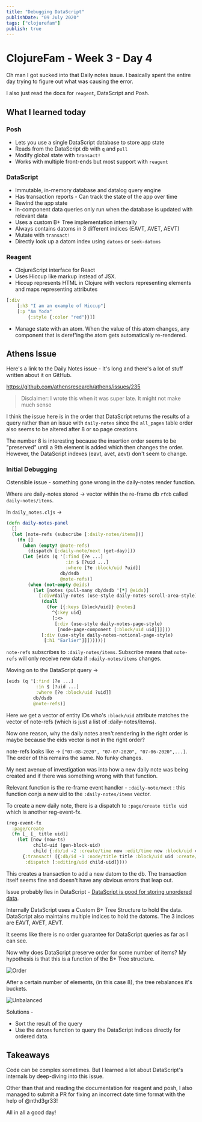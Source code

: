 ```yaml
---
title: "Debugging DataScript"
publishDate: "09 July 2020"
tags: ["clojurefam"]
publish: true
---
```


# ClojureFam - Week 3 - Day 4

Oh man I got sucked into that Daily notes issue. I basically spent the entire day trying to figure out what was causing the error.

I also just read the docs for `reagent`, DataScript and Posh.

## What I learned today

### Posh

- Lets you use a single DataScript database to store app state
- Reads from the DataScript db with `q` and `pull`
- Modify global state with `transact!`
- Works with multiple front-ends but most support with `reagent`

### DataScript

- Immutable, in-memory database and datalog query engine
- Has transaction reports - Can track the state of the app over time
- Rewind the app state
- In-component data queries only run when the database is updated with relevant data
- Uses a custom B+ Tree implementation internally
- Always contains datoms in 3 different indices (EAVT, AVET, AEVT)
- Mutate with `transact!`
- Directly look up a datom index using `datoms` or `seek-datoms`

### Reagent

- ClojureScript interface for React
- Uses Hiccup like markup instead of JSX.
- Hiccup represents HTML in Clojure with vectors representing elements and maps representing attributes

```clojure
[:div
    [:h3 "I am an example of Hiccup"]
    [:p "Am Yoda"
        {:style {:color "red"}}]]
```

- Manage state with an atom. When the value of this atom changes, any component that is deref'ing the atom gets automatically re-rendered.

## Athens Issue

Here's a link to the Daily Notes issue - It's long and there's a lot of stuff written about it on GitHub.

https://github.com/athensresearch/athens/issues/235

> Disclaimer: I wrote this when it was super late. It might not make much sense

I think the issue here is in the order that DataScript returns the results of a query rather than an issue with `daily-notes` since the `all_pages` table order also seems to be altered after 8 or so page creations.

The number 8 is interesting because the insertion order seems to be "preserved" until a 9th element is added which then changes the order. However, the DataScript indexes (eavt, avet, aevt) don't seem to change.

### Initial Debugging

Ostensible issue - something gone wrong in the daily-notes render function.

Where are daily-notes stored -> vector within the re-frame db `rfdb` called `daily-notes/items`.

In `daily_notes.cljs` ->

```clojure
(defn daily-notes-panel
  []
  (let [note-refs (subscribe [:daily-notes/items])]
    (fn []
      (when (empty? @note-refs)
        (dispatch [:daily-note/next (get-day)]))
      (let [eids (q '[:find [?e ...]
                      :in $ [?uid ...]
                      :where [?e :block/uid ?uid]]
                    db/dsdb
                    @note-refs)]
        (when (not-empty @eids)
          (let [notes (pull-many db/dsdb '[*] @eids)]
            [:div#daily-notes (use-style daily-notes-scroll-area-style)
             (doall
               (for [{:keys [block/uid]} @notes]
                 ^{:key uid}
                 [:<>
                  [:div (use-style daily-notes-page-style)
                   [node-page-component [:block/uid uid]]]]))
             [:div (use-style daily-notes-notional-page-style)
              [:h1 "Earlier"]]]))))))
```

`note-refs` subscribes to `:daily-notes/items`. Subscribe means that `note-refs` will only receive new data if `:daily-notes/items` changes.

Moving on to the DataScript query ->

```clojure
[eids (q '[:find [?e ...]
           :in $ [?uid ...]
           :where [?e :block/uid ?uid]]
          db/dsdb
          @note-refs)]
```

Here we get a vector of entity IDs who's `:block/uid` attribute matches the vector of note-refs (which is just a list of :daily-notes/items).

Now one reason, why the daily notes aren't rendering in the right order is maybe because the eids vector is not in the right order?

note-refs looks like -> `["07-08-2020", "07-07-2020", "07-06-2020",...]`. The order of this remains the same. No funky changes.

My next avenue of investigation was into how a new daily note was being created and if there was something wrong with that function.

Relevant function is the re-frame event handler - `:daily-note/next` : this function conjs a new uid to the `:daily-notes/items` vector.

To create a new daily note, there is a dispatch to `:page/create title uid` which is another reg-event-fx.

```clojure
(reg-event-fx
  :page/create
  (fn [_ [_ title uid]]
    (let [now (now-ts)
          child-uid (gen-block-uid)
          child {:db/id -2 :create/time now :edit/time now :block/uid child-uid :block/order 0 :block/open true :block/string ""}]
      {:transact! [{:db/id -1 :node/title title :block/uid uid :create/time now :edit/time now :block/children [child]}]
       :dispatch [:editing/uid child-uid]})))
```

This creates a transaction to add a new datom to the db. The transaction itself seems fine and doesn't have any obvious errors that leap out.

Issue probably lies in DataScript - [DataScript is good for storing unordered data](https://github.com/tonsky/datascript/wiki/Tips-&-tricks#preserving-order).

Internally DataScript uses a Custom B+ Tree Structure to hold the data. DataScript also maintains multiple indices to hold the datoms. The 3 indices are EAVT, AVET, AEVT.

It seems like there is no order guarantee for DataScript queries as far as I can see.

Now why does DataScript preserve order for some number of items? My hypothesis is that this is a function of the B+ Tree structure.

![Order](assets/datascript-order.png)

After a certain number of elements, (in this case 8), the tree rebalances it's buckets.

![Unbalanced](assets/datascript-unbalance.png)

Solutions -

- Sort the result of the query
- Use the `datoms` function to query the DataScript indices directly for ordered data.

## Takeaways

Code can be complex sometimes. But I learned a lot about DataScript's internals by deep-diving into this issue.

Other than that and reading the documentation for reagent and posh, I also managed to submit a PR for fixing an incorrect date time format with the help of @nthd3gr33!

All in all a good day!
